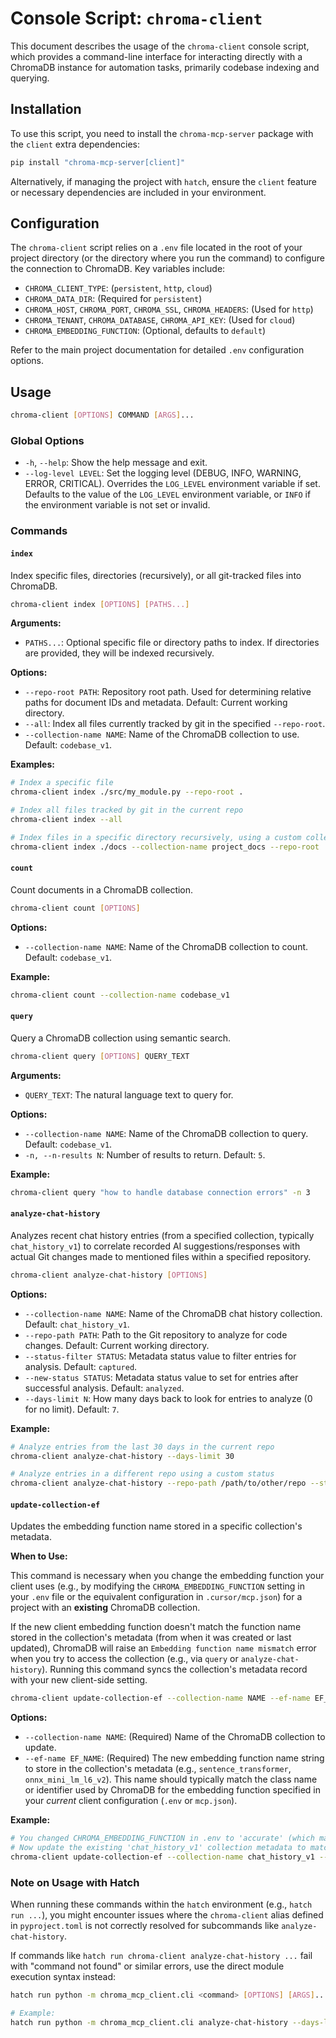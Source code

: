 # Console Script: `chroma-client`

This document describes the usage of the `chroma-client` console script, which provides a command-line interface for interacting directly with a ChromaDB instance for automation tasks, primarily codebase indexing and querying.

## Installation

To use this script, you need to install the `chroma-mcp-server` package with the `client` extra dependencies:

```bash
pip install "chroma-mcp-server[client]"
```

Alternatively, if managing the project with `hatch`, ensure the `client` feature or necessary dependencies are included in your environment.

## Configuration

The `chroma-client` script relies on a `.env` file located in the root of your project directory (or the directory where you run the command) to configure the connection to ChromaDB. Key variables include:

- `CHROMA_CLIENT_TYPE`: (`persistent`, `http`, `cloud`)
- `CHROMA_DATA_DIR`: (Required for `persistent`)
- `CHROMA_HOST`, `CHROMA_PORT`, `CHROMA_SSL`, `CHROMA_HEADERS`: (Used for `http`)
- `CHROMA_TENANT`, `CHROMA_DATABASE`, `CHROMA_API_KEY`: (Used for `cloud`)
- `CHROMA_EMBEDDING_FUNCTION`: (Optional, defaults to `default`)

Refer to the main project documentation for detailed `.env` configuration options.

## Usage

```bash
chroma-client [OPTIONS] COMMAND [ARGS]...
```

### Global Options

- `-h`, `--help`: Show the help message and exit.
- `--log-level LEVEL`: Set the logging level (DEBUG, INFO, WARNING, ERROR, CRITICAL). Overrides the `LOG_LEVEL` environment variable if set. Defaults to the value of the `LOG_LEVEL` environment variable, or `INFO` if the environment variable is not set or invalid.

### Commands

#### `index`

Index specific files, directories (recursively), or all git-tracked files into ChromaDB.

```bash
chroma-client index [OPTIONS] [PATHS...]
```

**Arguments:**

- `PATHS...`: Optional specific file or directory paths to index. If directories are provided, they will be indexed recursively.

**Options:**

- `--repo-root PATH`: Repository root path. Used for determining relative paths for document IDs and metadata. Default: Current working directory.
- `--all`: Index all files currently tracked by git in the specified `--repo-root`.
- `--collection-name NAME`: Name of the ChromaDB collection to use. Default: `codebase_v1`.

**Examples:**

```bash
# Index a specific file
chroma-client index ./src/my_module.py --repo-root .

# Index all files tracked by git in the current repo
chroma-client index --all

# Index files in a specific directory recursively, using a custom collection
chroma-client index ./docs --collection-name project_docs --repo-root .
```

#### `count`

Count documents in a ChromaDB collection.

```bash
chroma-client count [OPTIONS]
```

**Options:**

- `--collection-name NAME`: Name of the ChromaDB collection to count. Default: `codebase_v1`.

**Example:**

```bash
chroma-client count --collection-name codebase_v1
```

#### `query`

Query a ChromaDB collection using semantic search.

```bash
chroma-client query [OPTIONS] QUERY_TEXT
```

**Arguments:**

- `QUERY_TEXT`: The natural language text to query for.

**Options:**

- `--collection-name NAME`: Name of the ChromaDB collection to query. Default: `codebase_v1`.
- `-n, --n-results N`: Number of results to return. Default: `5`.

**Example:**

```bash
chroma-client query "how to handle database connection errors" -n 3
```

#### `analyze-chat-history`

Analyzes recent chat history entries (from a specified collection, typically `chat_history_v1`) to correlate recorded AI suggestions/responses with actual Git changes made to mentioned files within a specified repository.

```bash
chroma-client analyze-chat-history [OPTIONS]
```

**Options:**

- `--collection-name NAME`: Name of the ChromaDB chat history collection. Default: `chat_history_v1`.
- `--repo-path PATH`: Path to the Git repository to analyze for code changes. Default: Current working directory.
- `--status-filter STATUS`: Metadata status value to filter entries for analysis. Default: `captured`.
- `--new-status STATUS`: Metadata status value to set for entries after successful analysis. Default: `analyzed`.
- `--days-limit N`: How many days back to look for entries to analyze (0 for no limit). Default: `7`.

**Example:**

```bash
# Analyze entries from the last 30 days in the current repo
chroma-client analyze-chat-history --days-limit 30

# Analyze entries in a different repo using a custom status
chroma-client analyze-chat-history --repo-path /path/to/other/repo --status-filter pending --new-status correlated
```

#### `update-collection-ef`

Updates the embedding function name stored in a specific collection's metadata.

**When to Use:**

This command is necessary when you change the embedding function your client uses (e.g., by modifying the `CHROMA_EMBEDDING_FUNCTION` setting in your `.env` file or the equivalent configuration in `.cursor/mcp.json`) for a project with an **existing** ChromaDB collection.

If the new client embedding function doesn't match the function name stored in the collection's metadata (from when it was created or last updated), ChromaDB will raise an `Embedding function name mismatch` error when you try to access the collection (e.g., via `query` or `analyze-chat-history`). Running this command syncs the collection's metadata record with your new client-side setting.

```bash
chroma-client update-collection-ef --collection-name NAME --ef-name EF_NAME
```

**Options:**

- `--collection-name NAME`: (Required) Name of the ChromaDB collection to update.
- `--ef-name EF_NAME`: (Required) The new embedding function name string to store in the collection's metadata (e.g., `sentence_transformer`, `onnx_mini_lm_l6_v2`). This name should typically match the class name or identifier used by ChromaDB for the embedding function specified in your *current* client configuration (`.env` or `mcp.json`).

**Example:**

```bash
# You changed CHROMA_EMBEDDING_FUNCTION in .env to 'accurate' (which maps to sentence_transformer internally)
# Now update the existing 'chat_history_v1' collection metadata to match:
chroma-client update-collection-ef --collection-name chat_history_v1 --ef-name sentence_transformer
```

### Note on Usage with Hatch

When running these commands within the `hatch` environment (e.g., `hatch run ...`), you might encounter issues where the `chroma-client` alias defined in `pyproject.toml` is not correctly resolved for subcommands like `analyze-chat-history`.

If commands like `hatch run chroma-client analyze-chat-history ...` fail with "command not found" or similar errors, use the direct module execution syntax instead:

```bash
hatch run python -m chroma_mcp_client.cli <command> [OPTIONS] [ARGS]...

# Example:
hatch run python -m chroma_mcp_client.cli analyze-chat-history --days-limit 30
```
